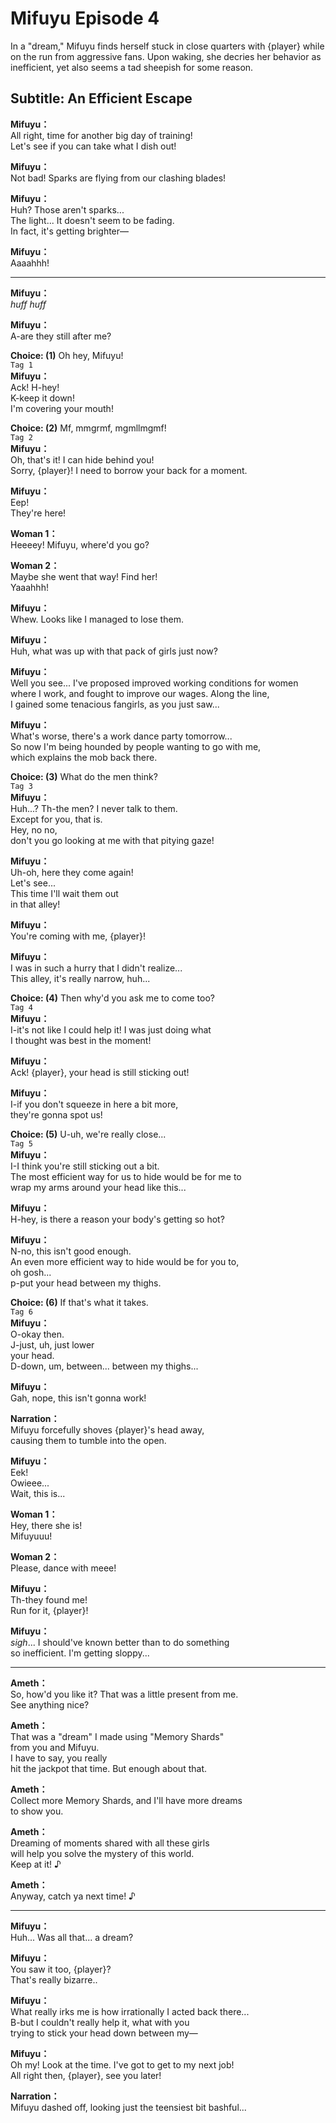 # Mifuyu Episode 4
In a \"dream,\" Mifuyu finds herself stuck in close quarters with {player} while on the run from aggressive fans. Upon waking, she decries her behavior as inefficient, yet also seems a tad sheepish for some reason.
  
## Subtitle: An Efficient Escape
  
**Mifuyu：**  
All right, time for another big day of training!  
Let's see if you can take what I dish out!  
  
**Mifuyu：**  
Not bad! Sparks are flying from our clashing blades!  
  
**Mifuyu：**  
Huh? Those aren't sparks...  
The light... It doesn't seem to be fading.  
In fact, it's getting brighter—  
  
**Mifuyu：**  
Aaaahhh!  
  

---  
  
**Mifuyu：**  
*huff* *huff*  
  
**Mifuyu：**  
A-are they still after me?  
  
**Choice: (1)**  Oh hey, Mifuyu!  
`Tag 1`  
**Mifuyu：**  
Ack! H-hey!  
K-keep it down!  
I'm covering your mouth!  
  
**Choice: (2)**  Mf, mmgrmf, mgmllmgmf!  
`Tag 2`  
**Mifuyu：**  
Oh, that's it! I can hide behind you!  
Sorry, {player}! I need to borrow your back for a moment.  
  
**Mifuyu：**  
Eep!  
They're here!  
  
**Woman 1：**  
Heeeey! Mifuyu, where'd you go?  
  
**Woman 2：**  
Maybe she went that way! Find her!  
Yaaahhh!  
  
**Mifuyu：**  
Whew. Looks like I managed to lose them.  
  
**Mifuyu：**  
Huh, what was up with that pack of girls just now?  
  
**Mifuyu：**  
Well you see... I've proposed improved working conditions for women  
where I work, and fought to improve our wages. Along the line,  
I gained some tenacious fangirls, as you just saw...  
  
**Mifuyu：**  
What's worse, there's a work dance party tomorrow...  
So now I'm being hounded by people wanting to go with me,  
which explains the mob back there.  
  
**Choice: (3)**  What do the men think?  
`Tag 3`  
**Mifuyu：**  
Huh...? Th-the men? I never talk to them.  
Except for you, that is.  
Hey, no no,  
don't you go looking at me with that pitying gaze!  
  
**Mifuyu：**  
Uh-oh, here they come again!  
Let's see...  
This time I'll wait them out  
in that alley!  
  
**Mifuyu：**  
You're coming with me, {player}!  
  
**Mifuyu：**  
I was in such a hurry that I didn't realize...  
This alley, it's really narrow, huh...  
  
**Choice: (4)**  Then why'd you ask me to come too?  
`Tag 4`  
**Mifuyu：**  
I-it's not like I could help it! I was just doing what  
I thought was best in the moment!  
  
**Mifuyu：**  
Ack! {player}, your head is still sticking out!  
  
**Mifuyu：**  
I-if you don't squeeze in here a bit more,  
they're gonna spot us!  
  
**Choice: (5)**  U-uh, we're really close...  
`Tag 5`  
**Mifuyu：**  
I-I think you're still sticking out a bit.  
The most efficient way for us to hide would be for me to  
wrap my arms around your head like this...  
  
**Mifuyu：**  
H-hey, is there a reason your body's getting so hot?  
  
**Mifuyu：**  
N-no, this isn't good enough.  
An even more efficient way to hide would be for you to,  
oh gosh...  
p-put your head between my thighs.  
  
**Choice: (6)**  If that's what it takes.  
`Tag 6`  
**Mifuyu：**  
O-okay then.  
J-just, uh, just lower  
your head.  
D-down, um, between... between my thighs...  
  
**Mifuyu：**  
Gah, nope, this isn't gonna work!  
  
**Narration：**  
Mifuyu forcefully shoves {player}'s head away,  
causing them to tumble into the open.  
  
**Mifuyu：**  
Eek!  
Owieee...  
 Wait, this is...  
  
**Woman 1：**  
Hey, there she is!  
Mifuyuuu!  
  
**Woman 2：**  
Please, dance with meee!  
  
**Mifuyu：**  
Th-they found me!  
Run for it, {player}!  
  
**Mifuyu：**  
*sigh*... I should've known better than to do something  
so inefficient. I'm getting sloppy...  
  

---  
  
**Ameth：**  
So, how'd you like it? That was a little present from me.  
See anything nice?  
  
**Ameth：**  
That was a \"dream\" I made using \"Memory Shards\"  
from you and Mifuyu.  
I have to say, you really  
hit the jackpot that time. But enough about that.  
  
**Ameth：**  
Collect more Memory Shards, and I'll have more dreams  
to show you.  
  
**Ameth：**  
Dreaming of moments shared with all these girls  
will help you solve the mystery of this world.  
Keep at it! ♪  
  
**Ameth：**  
Anyway,  catch ya next time! ♪  
  

---  
  
**Mifuyu：**  
Huh... Was all that... a dream?  
  
**Mifuyu：**  
You saw it too, {player}?  
That's really bizarre..  
  
**Mifuyu：**  
What really irks me is how irrationally I acted back there...  
B-but I couldn't really help it, what with you  
trying to stick your head down between my—  
  
**Mifuyu：**  
Oh my! Look at the time. I've got to get to my next job!  
All right then, {player}, see you later!  
  
**Narration：**  
Mifuyu dashed off, looking just the teensiest bit bashful...  

